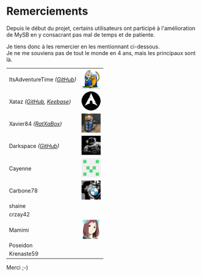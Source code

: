 # Remerciements

Depuis le début du projet, certains utilisateurs ont participé à l'amélioration de MySB en y consacrant pas mal de temps et de patiente.

Je tiens donc à les remercier en les mentionnant ci-dessous.  
Je ne me souviens pas de tout le monde en 4 ans, mais les principaux sont là.

|  |  |
| :--- | :--- |
| ItsAdventureTime _\(_[_GitHub_](https://github.com/ItsAdventureTime)_\)_ | ![](../.gitbook/assets/itsadventuretime.png) |
| Xataz _\(_[_GitHub_](https://github.com/xataz)_,_ [_Keebase_](https://keybase.io/xataz)_\)_ | ![](../.gitbook/assets/xataz.png) |
| Xavier84 _\(_[_RatXaBox_](https://github.com/xavier84/RatXaBox)_\)_ | ![](../.gitbook/assets/xavier84.jpg) |
| Darkspace _\(_[_GitHub_](https://github.com/Darkspac3)_\)_ | ![](../.gitbook/assets/darkspace.jpg) |
| Cayenne | ![](../.gitbook/assets/cayenne.png) |
| Carbone78 | ![](../.gitbook/assets/carbone78.jpg) |
| shaine |  |
| crzay42 |  |
| Mamimi | ![](../.gitbook/assets/mamimi.jpg) |
| Poseidon |  |
| Krenaste59 |  |

Merci ;-\)

